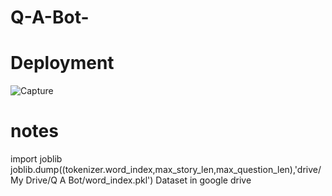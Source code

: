 # Q-A-Bot-

# Deployment

![Capture](https://user-images.githubusercontent.com/28844605/84707393-3c423980-af7c-11ea-93e5-c41b622288d4.JPG)















# notes 
import joblib
joblib.dump((tokenizer.word_index,max_story_len,max_question_len),'drive/My Drive/Q A Bot/word_index.pkl')
Dataset in google drive
